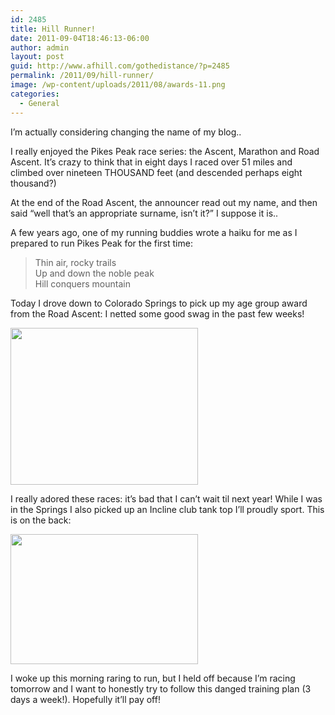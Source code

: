 ```yaml
---
id: 2485
title: Hill Runner!
date: 2011-09-04T18:46:13-06:00
author: admin
layout: post
guid: http://www.afhill.com/gothedistance/?p=2485
permalink: /2011/09/hill-runner/
image: /wp-content/uploads/2011/08/awards-11.png
categories:
  - General
---
```

I&#8217;m actually considering changing the name of my blog.. 

I really enjoyed the Pikes Peak race series: the Ascent, Marathon and Road Ascent. It&#8217;s crazy to think that in eight days I raced over 51 miles and climbed over nineteen THOUSAND feet (and descended perhaps eight thousand?) 

At the end of the Road Ascent, the announcer read out my name, and then said &#8220;well that&#8217;s an appropriate surname, isn&#8217;t it?&#8221; I suppose it is.. 

A few years ago, one of my running buddies wrote a haiku for me as I prepared to run Pikes Peak for the first time:

> Thin air, rocky trails  
> Up and down the noble peak  
> Hill conquers mountain

Today I drove down to Colorado Springs to pick up my age group award from the Road Ascent: I netted some good swag in the past few weeks! 

[<img src="http://www.afhill.com/gothedistance/wp-content/uploads/2011/08/awards-1-300x251.png" alt="" title="awards-1" width="300" height="251" class="aligncenter size-medium wp-image-2491" />](http://www.afhill.com/gothedistance/wp-content/uploads/2011/08/awards-1.png)

I really adored these races: it&#8217;s bad that I can&#8217;t wait til next year! While I was in the Springs I also picked up an Incline club tank top I&#8217;ll proudly sport. This is on the back:

[<img src="http://www.afhill.com/gothedistance/wp-content/uploads/2011/08/back-300x208.gif" alt="" title="back" width="300" height="208" class="aligncenter size-medium wp-image-2492" />](http://www.afhill.com/gothedistance/wp-content/uploads/2011/08/back.gif)

I woke up this morning raring to run, but I held off because I&#8217;m racing tomorrow and I want to honestly try to follow this danged training plan (3 days a week!). Hopefully it&#8217;ll pay off!